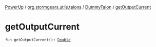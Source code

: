 [PowerUp](../../index.md) / [org.stormgears.utils.talons](../index.md) / [DummyTalon](index.md) / [getOutputCurrent](./get-output-current.md)

# getOutputCurrent

`fun getOutputCurrent(): `[`Double`](https://kotlinlang.org/api/latest/jvm/stdlib/kotlin/-double/index.html)